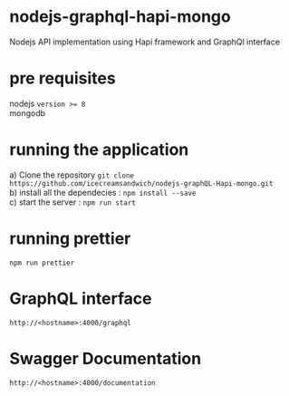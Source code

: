 # nodejs-graphql-hapi-mongo
  Nodejs API implementation using Hapi framework and GraphQl interface
# pre requisites
  nodejs `version >= 8` <br>
  mongodb <br>
# running the application
a) Clone the repository `git clone https://github.com/icecreamsandwich/nodejs-graphQL-Hapi-mongo.git` <br>
b) install all the dependecies : `npm install --save` <br>
c) start the server : `npm run start` <br>

# running prettier
  `npm run prettier`
  
# GraphQL interface
  `http://<hostname>:4000/graphql`
# Swagger Documentation
  `http://<hostname>:4000/documentation`
